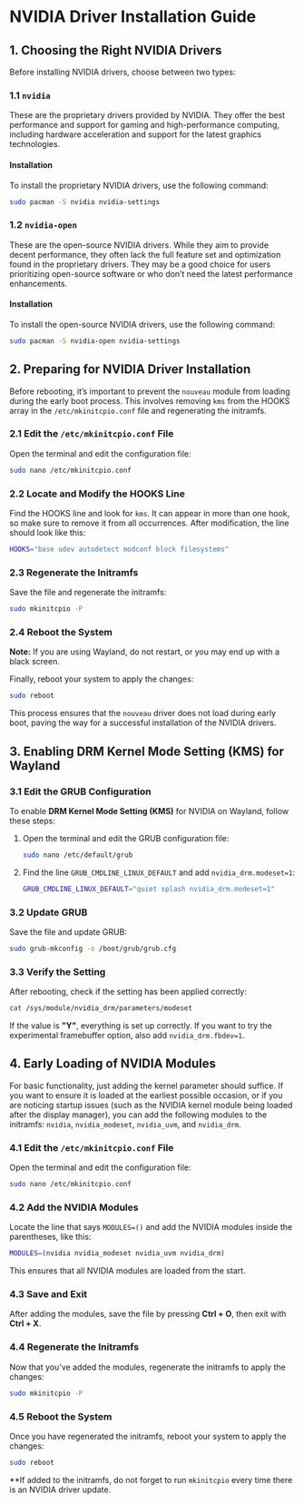# NVIDIA Driver Installation Guide

## 1. Choosing the Right NVIDIA Drivers

Before installing NVIDIA drivers, choose between two types:

### 1.1 `nvidia`

These are the proprietary drivers provided by NVIDIA. They offer the best performance and support for gaming and
high-performance computing, including hardware acceleration and support for the latest graphics technologies.

#### Installation

To install the proprietary NVIDIA drivers, use the following command:

```bash
sudo pacman -S nvidia nvidia-settings
```

### 1.2 `nvidia-open`

These are the open-source NVIDIA drivers. While they aim to provide decent performance, they often lack the full feature
set and optimization found in the proprietary drivers. They may be a good choice for users prioritizing open-source
software or who don’t need the latest performance enhancements.

#### Installation

To install the open-source NVIDIA drivers, use the following command:

```bash
sudo pacman -S nvidia-open nvidia-settings
```

## 2. Preparing for NVIDIA Driver Installation

Before rebooting, it’s important to prevent the `nouveau` module from loading during the early boot process. This
involves removing `kms` from the HOOKS array in the `/etc/mkinitcpio.conf` file and regenerating the initramfs.

### 2.1 Edit the `/etc/mkinitcpio.conf` File

Open the terminal and edit the configuration file:

```bash
sudo nano /etc/mkinitcpio.conf
```

### 2.2 Locate and Modify the HOOKS Line

Find the HOOKS line and look for `kms`. It can appear in more than one hook, so make sure to remove it from all
occurrences. After modification, the line should look like this:

```bash
HOOKS="base udev autodetect modconf block filesystems"
```

### 2.3 Regenerate the Initramfs

Save the file and regenerate the initramfs:

```bash
sudo mkinitcpio -P
```

### 2.4 Reboot the System

**Note:** If you are using Wayland, do not restart, or you may end up with a black screen.

Finally, reboot your system to apply the changes:

```bash
sudo reboot
```

This process ensures that the `nouveau` driver does not load during early boot, paving the way for a successful
installation of the NVIDIA drivers.

## 3. Enabling DRM Kernel Mode Setting (KMS) for Wayland

### 3.1 Edit the GRUB Configuration

To enable **DRM Kernel Mode Setting (KMS)** for NVIDIA on Wayland, follow these steps:

1. Open the terminal and edit the GRUB configuration file:

   ```bash
   sudo nano /etc/default/grub
   ```

2. Find the line `GRUB_CMDLINE_LINUX_DEFAULT` and add `nvidia_drm.modeset=1`:

   ```bash
   GRUB_CMDLINE_LINUX_DEFAULT="quiet splash nvidia_drm.modeset=1"
   ```

### 3.2 Update GRUB

Save the file and update GRUB:

```bash
sudo grub-mkconfig -o /boot/grub/grub.cfg
```

### 3.3 Verify the Setting

After rebooting, check if the setting has been applied correctly:

```bash
cat /sys/module/nvidia_drm/parameters/modeset
```

If the value is **"Y"**, everything is set up correctly. If you want to try the experimental framebuffer option, also
add `nvidia_drm.fbdev=1`.

## 4. Early Loading of NVIDIA Modules

For basic functionality, just adding the kernel parameter should suffice. If you want to ensure it is loaded at the
earliest possible occasion, or if you are noticing startup issues (such as the NVIDIA kernel module being loaded after
the display manager), you can add the following modules to the initramfs: `nvidia`, `nvidia_modeset`, `nvidia_uvm`, and
`nvidia_drm`.

### 4.1 Edit the `/etc/mkinitcpio.conf` File

Open the terminal and edit the configuration file:

```bash
sudo nano /etc/mkinitcpio.conf
```

### 4.2 Add the NVIDIA Modules

Locate the line that says `MODULES=()` and add the NVIDIA modules inside the parentheses, like this:

```bash
MODULES=(nvidia nvidia_modeset nvidia_uvm nvidia_drm)
```

This ensures that all NVIDIA modules are loaded from the start.

### 4.3 Save and Exit

After adding the modules, save the file by pressing **Ctrl + O**, then exit with **Ctrl + X**.

### 4.4 Regenerate the Initramfs

Now that you’ve added the modules, regenerate the initramfs to apply the changes:

```bash
sudo mkinitcpio -P
```

### 4.5 Reboot the System

Once you have regenerated the initramfs, reboot your system to apply the changes:

```bash
sudo reboot
```

**If added to the initramfs, do not forget to run `mkinitcpio` every time there is an NVIDIA driver update.
